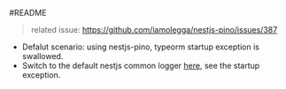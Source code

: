 #README

> related issue: https://github.com/iamolegga/nestjs-pino/issues/387


- Defalut scenario: using nestjs-pino, typeorm startup exception is swallowed.
- Switch to the default nestjs common logger [here](https://github.com/wuminqi/example-pino-nestjs/blob/master/src/main.ts#L6), see the startup exception.